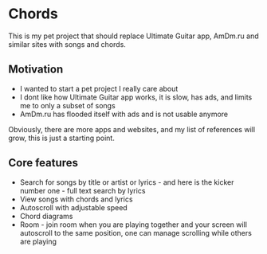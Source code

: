 # Chords
This is my pet project that should replace Ultimate Guitar app, AmDm.ru and similar sites with songs and chords.

## Motivation
* I wanted to start a pet project I really care about
* I dont like how Ultimate Guitar app works, it is slow, has ads, and limits me to only a subset of songs
* AmDm.ru has flooded itself with ads and is not usable anymore

Obviously, there are more apps and websites, and my list of references will grow, this is just a starting point.

## Core features
* Search for songs by title or artist or lyrics - and here is the kicker number one - full text search by lyrics
* View songs with chords and lyrics
* Autoscroll with adjustable speed
* Chord diagrams
* Room - join room when you are playing together and your screen will autoscroll to the same position, one can manage scrolling while others are playing